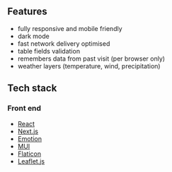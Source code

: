 ## Features
- fully responsive and mobile friendly
- dark mode
- fast network delivery optimised
- table fields validation
- remembers data from past visit (per browser only)
- weather layers (temperature, wind, precipitation)


## Tech stack

### Front end
- [React](https://react.dev/)
- [Next.js](https://nextjs.org/)
- [Emotion](https://emotion.sh/)
- [MUI](https://mui.com/)
- [Flaticon](https://www.flaticon.com/)
- [Leaflet.js](https://leafletjs.com/)
